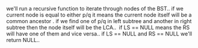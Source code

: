 we'll run a recursive function to iterate through nodes of the BST..
if we current node is equal to either p/q it means the current node itself will be a common ancestor .
if we find one of p/q in left subtree and another in right subtree then the node itself will be the LCA..
​
if LS == NULL means the RS will have one of them and vice versa..
if LS == NULL and RS == NULL we'll return NULL..